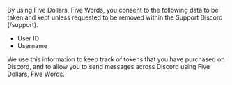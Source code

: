 By using Five Dollars, Five Words, you consent to the following data to be taken and kept unless requested to be removed within the Support Discord (/support).
* User ID
* Username

We use this information to keep track of tokens that you have purchased on Discord, and to allow you to send messages across Discord using Five Dollars, Five Words.
